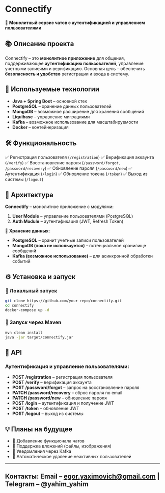 
# Connectify

🚀 **Монолитный сервис чатов с аутентификацией и управлением пользователями**

## 📚 Описание проекта
Connectify – это **монолитное приложение** для общения, поддерживающее **аутентификацию пользователей**, управление учетными записями и верификацию. Основная цель – обеспечить **безопасность и удобство** регистрации и входа в систему.

## 🔧 Используемые технологии
- **Java + Spring Boot** – основной стек
- **PostgreSQL** – хранение данных пользователей
- **MongoDB** – возможное расширение для хранения сообщений
- **Liquibase** – управление миграциями
- **Kafka** – возможное использование для масштабируемости
- **Docker** – контейнеризация

## 🛠️ Функциональность
✅ Регистрация пользователя (`/registration`)
✅ Верификация аккаунта (`/verify`)
✅ Восстановление пароля (`/password/forgot`, `/password/recovery`)
✅ Обновление пароля (`/password/new`)
✅ Аутентификация (`/login`)
✅ Обновление токена (`/token`)
✅ Выход из системы (`/logout`)

## 🏰 Архитектура
**Connectify** – монолитное приложение с модулями:
1. **User Module** – управление пользователями (PostgreSQL)
2. **Auth Module** – аутентификация (JWT, Refresh Token)

📀 **Хранение данных:**
- **PostgreSQL** – хранит учетные записи пользователей
- **MongoDB (пока не используется)** – потенциальное хранилище сообщений
- **Kafka (возможное использование)** – для асинхронной обработки событий

## ⚙️ Установка и запуск

### 🔹 Локальный запуск
```bash
git clone https://github.com/your-repo/connectify.git
cd connectify
docker-compose up -d
```

### 🔹 Запуск через Maven
```bash
mvn clean install
java -jar target/connectify.jar
```

## 💽 API
### Аутентификация и управление пользователями:
- **POST /registration** – регистрация пользователя
- **POST /verify** – верификация аккаунта
- **POST /password/forgot** – запрос на восстановление пароля
- **PATCH /password/recovery** – сброс пароля по email
- **PATCH /password/new** – обновление пароля
- **POST /login** – аутентификация и получение JWT
- **POST /token** – обновление JWT
- **POST /logout** – выход из системы

## 💡 Планы на будущее
- 🔹 Добавление функционала чатов
- 🔹 Поддержка вложений (файлы, изображения)
- 🔹 Уведомления через Kafka
- 🔹 Автоматическое удаление неактивных пользователей

---

## Контакты: Email – egor.yaximovich@gmail.com | Telegram – @yahim_yahim
